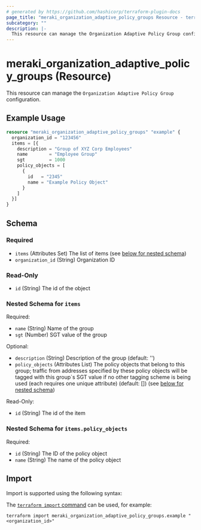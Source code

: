 ```yaml
---
# generated by https://github.com/hashicorp/terraform-plugin-docs
page_title: "meraki_organization_adaptive_policy_groups Resource - terraform-provider-meraki"
subcategory: ""
description: |-
  This resource can manage the Organization Adaptive Policy Group configuration.
---
```


# meraki_organization_adaptive_policy_groups (Resource)

This resource can manage the `Organization Adaptive Policy Group` configuration.

## Example Usage

```terraform
resource "meraki_organization_adaptive_policy_groups" "example" {
  organization_id = "123456"
  items = [{
    description = "Group of XYZ Corp Employees"
    name        = "Employee Group"
    sgt         = 1000
    policy_objects = [
      {
        id   = "2345"
        name = "Example Policy Object"
      }
    ]
  }]
}
```

<!-- schema generated by tfplugindocs -->
## Schema

### Required

- `items` (Attributes Set) The list of items (see [below for nested schema](#nestedatt--items))
- `organization_id` (String) Organization ID

### Read-Only

- `id` (String) The id of the object

<a id="nestedatt--items"></a>
### Nested Schema for `items`

Required:

- `name` (String) Name of the group
- `sgt` (Number) SGT value of the group

Optional:

- `description` (String) Description of the group (default: '')
- `policy_objects` (Attributes List) The policy objects that belong to this group; traffic from addresses specified by these policy objects will be tagged with this group`s SGT value if no other tagging scheme is being used (each requires one unique attribute) (default: []) (see [below for nested schema](#nestedatt--items--policy_objects))

Read-Only:

- `id` (String) The id of the item

<a id="nestedatt--items--policy_objects"></a>
### Nested Schema for `items.policy_objects`

Required:

- `id` (String) The ID of the policy object
- `name` (String) The name of the policy object

## Import

Import is supported using the following syntax:

The [`terraform import` command](https://developer.hashicorp.com/terraform/cli/commands/import) can be used, for example:

```shell
terraform import meraki_organization_adaptive_policy_groups.example "<organization_id>"
```
